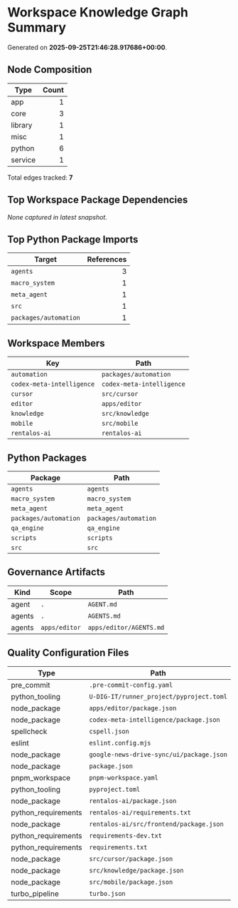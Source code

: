 # Workspace Knowledge Graph Summary

Generated on **2025-09-25T21:46:28.917686+00:00**.

## Node Composition

| Type | Count |
| --- | ---: |
| app | 1 |
| core | 3 |
| library | 1 |
| misc | 1 |
| python | 6 |
| service | 1 |

Total edges tracked: **7**

## Top Workspace Package Dependencies

_None captured in latest snapshot._

## Top Python Package Imports

| Target | References |
| --- | ---: |
| `agents` | 3 |
| `macro_system` | 1 |
| `meta_agent` | 1 |
| `src` | 1 |
| `packages/automation` | 1 |

## Workspace Members

| Key | Path |
| --- | --- |
| `automation` | `packages/automation` |
| `codex-meta-intelligence` | `codex-meta-intelligence` |
| `cursor` | `src/cursor` |
| `editor` | `apps/editor` |
| `knowledge` | `src/knowledge` |
| `mobile` | `src/mobile` |
| `rentalos-ai` | `rentalos-ai` |

## Python Packages

| Package | Path |
| --- | --- |
| `agents` | `agents` |
| `macro_system` | `macro_system` |
| `meta_agent` | `meta_agent` |
| `packages/automation` | `packages/automation` |
| `qa_engine` | `qa_engine` |
| `scripts` | `scripts` |
| `src` | `src` |

## Governance Artifacts

| Kind | Scope | Path |
| --- | --- | --- |
| agent | `.` | `AGENT.md` |
| agents | `.` | `AGENTS.md` |
| agents | `apps/editor` | `apps/editor/AGENTS.md` |

## Quality Configuration Files

| Type | Path |
| --- | --- |
| pre_commit | `.pre-commit-config.yaml` |
| python_tooling | `U-DIG-IT/runner_project/pyproject.toml` |
| node_package | `apps/editor/package.json` |
| node_package | `codex-meta-intelligence/package.json` |
| spellcheck | `cspell.json` |
| eslint | `eslint.config.mjs` |
| node_package | `google-news-drive-sync/ui/package.json` |
| node_package | `package.json` |
| pnpm_workspace | `pnpm-workspace.yaml` |
| python_tooling | `pyproject.toml` |
| node_package | `rentalos-ai/package.json` |
| python_requirements | `rentalos-ai/requirements.txt` |
| node_package | `rentalos-ai/src/frontend/package.json` |
| python_requirements | `requirements-dev.txt` |
| python_requirements | `requirements.txt` |
| node_package | `src/cursor/package.json` |
| node_package | `src/knowledge/package.json` |
| node_package | `src/mobile/package.json` |
| turbo_pipeline | `turbo.json` |
